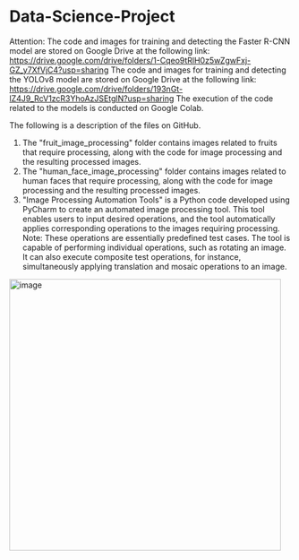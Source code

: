 # Data-Science-Project
Attention:
The code and images for training and detecting the Faster R-CNN model are stored on Google Drive at the following link: https://drive.google.com/drive/folders/1-Cqeo9tRlH0z5wZgwFxj-GZ_y7XfVjC4?usp=sharing
The code and images for training and detecting the YOLOv8 model are stored on Google Drive at the following link: https://drive.google.com/drive/folders/193nGt-lZ4J9_RcV1zcR3YhoAzJSEtglN?usp=sharing
The execution of the code related to the models is conducted on Google Colab.

The following is a description of the files on GitHub.
1. The "fruit_image_processing" folder contains images related to fruits that require processing, along with the code for image processing and the resulting processed images.
2. The "human_face_image_processing" folder contains images related to human faces that require processing, along with the code for image processing and the resulting processed images.
3. "Image Processing Automation Tools" is a Python code developed using PyCharm to create an automated image processing tool. This tool enables users to input desired operations, and the tool automatically applies corresponding operations to the images requiring processing. Note: These operations are essentially predefined test cases. The tool is capable of performing individual operations, such as rotating an image. It can also execute composite test operations, for instance, simultaneously applying translation and mosaic operations to an image.

<img width="485" alt="image" src="https://github.com/Lydia-star/Data-Science-Project/assets/114503679/1a5009d4-31d1-4bfa-a3bf-a2c1153aef3f">

